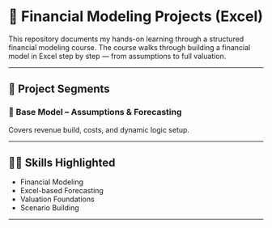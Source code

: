 # 💼 Financial Modeling Projects (Excel)

This repository documents my hands-on learning through a structured financial modeling course. The course walks through building a financial model in Excel step by step — from assumptions to full valuation.

---

## 🧩 Project Segments

### 🔹 Base Model – Assumptions & Forecasting
Covers revenue build, costs, and dynamic logic setup.

---

## 👩‍💻 Skills Highlighted
- Financial Modeling
- Excel-based Forecasting
- Valuation Foundations
- Scenario Building

---

